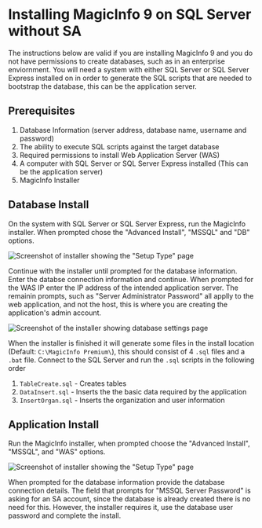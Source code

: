# Installing MagicInfo 9 on SQL Server without SA

The instructions below are valid if you are installing MagicInfo 9 and you do not have permissions to create databases, such as in an enterprise enviornment.  You will need a system with either SQL Server or SQL Server Express installed on in order to generate the SQL scripts that are needed to bootstrap the database, this can be the application server.

## Prerequisites

1. Database Information (server address, database name, username and password)
1. The ability to execute SQL scripts against the target database
1. Required permissions to install Web Application Server (WAS)
1. A computer with SQL Server or SQL Server Express installed (This can be the application server)
1. MagicInfo Installer

## Database Install

On the system with SQL Server or SQL Server Express, run the MagicInfo installer.  When prompted chose the "Advanced Install", "MSSQL" and "DB" options.

![Screenshot of installer showing the "Setup Type" page](https://raw.githubusercontent.com/unkwntech/CornucopiaOfLunacy/main/Magicinfo%20Server/db_setup_options.png)

Continue with the installer until prompted for the database information. Enter the databse connection information and continue.  When prompted for the WAS IP enter the IP address of the intended application server.  The remainin prompts, such as "Server Administrator Password" all applly to the web application, and not the host, this is where you are creating the application's admin account.

![Screenshot of the installer showing database settings page](https://raw.githubusercontent.com/unkwntech/CornucopiaOfLunacy/main/Magicinfo%20Server/db_config.png)

When the installer is finished it will generate some files in the install location (Default: `C:\MagicInfo Premium\`), this should consist of 4 `.sql` files and a `.bat` file.  Connect to the SQL Server and run the `.sql` scripts in the following order

1. `TableCreate.sql` - Creates tables
1. `DataInsert.sql` - Inserts the the basic data required by the application
1. `InsertOrgan.sql` - Inserts the organization and user information

## Application Install

Run the MagicInfo installer, when prompted choose the "Advanced Install", "MSSQL", and "WAS" options.

![Screenshot of installer showing the "Setup Type" page](https://raw.githubusercontent.com/unkwntech/CornucopiaOfLunacy/main/Magicinfo%20Server/was_setup_options.png)

When prompted for the database information provide the database connection details.  The field that prompts for "MSSQL Server Password" is asking for an SA account, since the database is already created there is no need for this.  However, the installer requires it, use the database user password and complete the install.
